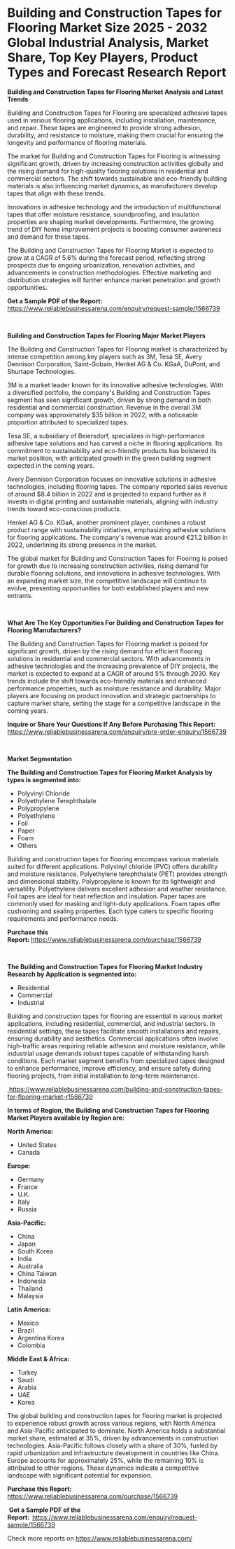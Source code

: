 <p><h1>Building and Construction Tapes for Flooring Market Size 2025 - 2032 Global Industrial Analysis, Market Share, Top Key Players, Product Types and Forecast Research Report</h1></p><p><strong>Building and Construction Tapes for Flooring Market Analysis and Latest Trends</strong></p>
<p><p>Building and Construction Tapes for Flooring are specialized adhesive tapes used in various flooring applications, including installation, maintenance, and repair. These tapes are engineered to provide strong adhesion, durability, and resistance to moisture, making them crucial for ensuring the longevity and performance of flooring materials. </p><p>The market for Building and Construction Tapes for Flooring is witnessing significant growth, driven by increasing construction activities globally and the rising demand for high-quality flooring solutions in residential and commercial sectors. The shift towards sustainable and eco-friendly building materials is also influencing market dynamics, as manufacturers develop tapes that align with these trends.</p><p>Innovations in adhesive technology and the introduction of multifunctional tapes that offer moisture resistance, soundproofing, and insulation properties are shaping market developments. Furthermore, the growing trend of DIY home improvement projects is boosting consumer awareness and demand for these tapes.</p><p>The Building and Construction Tapes for Flooring Market is expected to grow at a CAGR of 5.6% during the forecast period, reflecting strong prospects due to ongoing urbanization, renovation activities, and advancements in construction methodologies. Effective marketing and distribution strategies will further enhance market penetration and growth opportunities.</p></p>
<p><strong>Get a Sample PDF of the Report:&nbsp;</strong> <a href="https://www.reliablebusinessarena.com/enquiry/request-sample/1566739?utm_campaign=3457&utm_medium=2&utm_source=Github&utm_content=ia&utm_term=22032025&utm_id=building-and-construction-tapes-for-flooring">https://www.reliablebusinessarena.com/enquiry/request-sample/1566739</a></p>
<p>&nbsp;</p>
<p><strong>Building and Construction Tapes for Flooring Major Market Players</strong></p>
<p><p>The Building and Construction Tapes for Flooring market is characterized by intense competition among key players such as 3M, Tesa SE, Avery Dennison Corporation, Saint-Gobain, Henkel AG & Co. KGaA, DuPont, and Shurtape Technologies. </p><p>3M is a market leader known for its innovative adhesive technologies. With a diversified portfolio, the company's Building and Construction Tapes segment has seen significant growth, driven by strong demand in both residential and commercial construction. Revenue in the overall 3M company was approximately $35 billion in 2022, with a noticeable proportion attributed to specialized tapes.</p><p>Tesa SE, a subsidiary of Beiersdorf, specializes in high-performance adhesive tape solutions and has carved a niche in flooring applications. Its commitment to sustainability and eco-friendly products has bolstered its market position, with anticipated growth in the green building segment expected in the coming years.</p><p>Avery Dennison Corporation focuses on innovative solutions in adhesive technologies, including flooring tapes. The company reported sales revenue of around $8.4 billion in 2022 and is projected to expand further as it invests in digital printing and sustainable materials, aligning with industry trends toward eco-conscious products.</p><p>Henkel AG & Co. KGaA, another prominent player, combines a robust product range with sustainability initiatives, emphasizing adhesive solutions for flooring applications. The company's revenue was around €21.2 billion in 2022, underlining its strong presence in the market.</p><p>The global market for Building and Construction Tapes for Flooring is poised for growth due to increasing construction activities, rising demand for durable flooring solutions, and innovations in adhesive technologies. With an expanding market size, the competitive landscape will continue to evolve, presenting opportunities for both established players and new entrants.</p></p>
<p>&nbsp;</p>
<p><strong>What Are The Key Opportunities For Building and Construction Tapes for Flooring Manufacturers?</strong></p>
<p><p>The Building and Construction Tapes for Flooring market is poised for significant growth, driven by the rising demand for efficient flooring solutions in residential and commercial sectors. With advancements in adhesive technologies and the increasing prevalence of DIY projects, the market is expected to expand at a CAGR of around 5% through 2030. Key trends include the shift towards eco-friendly materials and enhanced performance properties, such as moisture resistance and durability. Major players are focusing on product innovation and strategic partnerships to capture market share, setting the stage for a competitive landscape in the coming years.</p></p>
<p><strong>Inquire or Share Your Questions If Any Before Purchasing This Report:</strong> <a href="https://www.reliablebusinessarena.com/enquiry/pre-order-enquiry/1566739?utm_campaign=3457&utm_medium=2&utm_source=Github&utm_content=ia&utm_term=22032025&utm_id=building-and-construction-tapes-for-flooring">https://www.reliablebusinessarena.com/enquiry/pre-order-enquiry/1566739</a></p>
<p>&nbsp;</p>
<p><strong>Market Segmentation</strong></p>
<p><strong>The Building and Construction Tapes for Flooring Market Analysis by types is segmented into:</strong></p>
<p><ul><li>Polyvinyl Chloride</li><li>Polyethylene Terephthalate</li><li>Polypropylene</li><li>Polyethylene</li><li>Foil</li><li>Paper</li><li>Foam</li><li>Others</li></ul></p>
<p><p>Building and construction tapes for flooring encompass various materials suited for different applications. Polyvinyl chloride (PVC) offers durability and moisture resistance. Polyethylene terephthalate (PET) provides strength and dimensional stability. Polypropylene is known for its lightweight and versatility. Polyethylene delivers excellent adhesion and weather resistance. Foil tapes are ideal for heat reflection and insulation. Paper tapes are commonly used for masking and light-duty applications. Foam tapes offer cushioning and sealing properties. Each type caters to specific flooring requirements and performance needs.</p></p>
<p><strong>Purchase this Report:&nbsp;</strong><a href="https://www.reliablebusinessarena.com/purchase/1566739?utm_campaign=3457&utm_medium=2&utm_source=Github&utm_content=ia&utm_term=22032025&utm_id=building-and-construction-tapes-for-flooring">https://www.reliablebusinessarena.com/purchase/1566739</a></p>
<p>&nbsp;</p>
<p><strong>The Building and Construction Tapes for Flooring Market Industry Research by Application is segmented into:</strong></p>
<p><ul><li>Residential</li><li>Commercial</li><li>Industrial</li></ul></p>
<p><p>Building and construction tapes for flooring are essential in various market applications, including residential, commercial, and industrial sectors. In residential settings, these tapes facilitate smooth installations and repairs, ensuring durability and aesthetics. Commercial applications often involve high-traffic areas requiring reliable adhesion and moisture resistance, while industrial usage demands robust tapes capable of withstanding harsh conditions. Each market segment benefits from specialized tapes designed to enhance performance, improve efficiency, and ensure safety during flooring projects, from initial installation to long-term maintenance.</p></p>
<p><a href="https://www.reliablebusinessarena.com/building-and-construction-tapes-for-flooring-market-r1566739?utm_campaign=3457&utm_medium=2&utm_source=Github&utm_content=ia&utm_term=22032025&utm_id=building-and-construction-tapes-for-flooring">&nbsp;https://www.reliablebusinessarena.com/building-and-construction-tapes-for-flooring-market-r1566739</a></p>
<p><strong>In terms of Region, the Building and Construction Tapes for Flooring Market Players available by Region are:</strong></p>
<p>
    <p> <strong> North America: </strong>
        <ul>
            <li>United States</li>
            <li>Canada</li>
        </ul>
        </p> 
    <p> <strong> Europe: </strong>
        <ul>
            <li>Germany</li>
            <li>France</li>
            <li>U.K.</li>
            <li>Italy</li>
            <li>Russia</li>
        </ul>
        </p> 
    <p> <strong> Asia-Pacific: </strong>
        <ul>
            <li>China</li>
            <li>Japan</li>
            <li>South Korea</li>
            <li>India</li>
            <li>Australia</li>
            <li>China Taiwan</li>
            <li>Indonesia</li>
            <li>Thailand</li>
            <li>Malaysia</li>
        </ul>
        </p> 
    <p> <strong> Latin America: </strong>
        <ul>
            <li>Mexico</li>
            <li>Brazil</li>
            <li>Argentina Korea</li>
            <li>Colombia</li>
        </ul>
        </p> 
    <p> <strong> Middle East & Africa: </strong>
        <ul>
            <li>Turkey</li>
            <li>Saudi</li>
            <li>Arabia</li>
            <li>UAE</li>
            <li>Korea</li>
        </ul>
    </p>
    </p>
<p><p>The global building and construction tapes for flooring market is projected to experience robust growth across various regions, with North America and Asia-Pacific anticipated to dominate. North America holds a substantial market share, estimated at 35%, driven by advancements in construction technologies. Asia-Pacific follows closely with a share of 30%, fueled by rapid urbanization and infrastructure development in countries like China. Europe accounts for approximately 25%, while the remaining 10% is attributed to other regions. These dynamics indicate a competitive landscape with significant potential for expansion.</p></p>
<p><strong>Purchase this Report: </strong><a href="https://www.reliablebusinessarena.com/purchase/1566739?utm_campaign=3457&utm_medium=2&utm_source=Github&utm_content=ia&utm_term=22032025&utm_id=building-and-construction-tapes-for-flooring">https://www.reliablebusinessarena.com/purchase/1566739</a></p>
<p>&nbsp;<strong>Get a Sample PDF of the Report:&nbsp;&nbsp;</strong><a href="https://www.reliablebusinessarena.com/enquiry/request-sample/1566739?utm_campaign=3457&utm_medium=2&utm_source=Github&utm_content=ia&utm_term=22032025&utm_id=building-and-construction-tapes-for-flooring">https://www.reliablebusinessarena.com/enquiry/request-sample/1566739</a></p>
<p><strong></strong></p>
<p>Check more reports on <a href="https://www.reliablebusinessarena.com/?utm_campaign=3457&utm_medium=2&utm_source=Github&utm_content=ia&utm_term=22032025&utm_id=building-and-construction-tapes-for-flooring">https://www.reliablebusinessarena.com/</a></p>